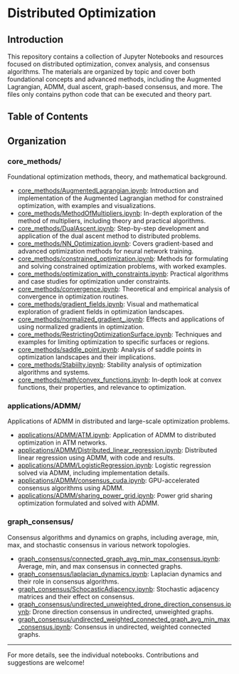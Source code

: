 # Distributed Optimization

## Introduction
This repository contains a collection of Jupyter Notebooks and resources focused on distributed optimization, convex analysis, and consensus algorithms. The materials are organized by topic and cover both foundational concepts and advanced methods, including the Augmented Lagrangian, ADMM, dual ascent, graph-based consensus, and more. The files only contains python code that can be executed and theory part. 

## Table of Contents


## Organization

### core_methods/
Foundational optimization methods, theory, and mathematical background.

- [core_methods/AugmentedLagrangian.ipynb](core_methods/AugmentedLagrangian.ipynb): Introduction and implementation of the Augmented Lagrangian method for constrained optimization, with examples and visualizations.
- [core_methods/MethodOfMultipliers.ipynb](core_methods/MethodOfMultipliers.ipynb): In-depth exploration of the method of multipliers, including theory and practical algorithms.
- [core_methods/DualAscent.ipynb](core_methods/DualAscent.ipynb): Step-by-step development and application of the dual ascent method to distributed problems.
- [core_methods/NN_Optimization.ipynb](core_methods/NN_Optimization.ipynb): Covers gradient-based and advanced optimization methods for neural network training.
- [core_methods/constrained_optimization.ipynb](core_methods/constrained_optimization.ipynb): Methods for formulating and solving constrained optimization problems, with worked examples.
- [core_methods/optimization_with_constraints.ipynb](core_methods/optimization_with_constraints.ipynb): Practical algorithms and case studies for optimization under constraints.
- [core_methods/convergence.ipynb](core_methods/convergence.ipynb): Theoretical and empirical analysis of convergence in optimization routines.
- [core_methods/gradient_fields.ipynb](core_methods/gradient_fields.ipynb): Visual and mathematical exploration of gradient fields in optimization landscapes.
- [core_methods/normalized_gradient_.ipynb](core_methods/normalized_gradient_.ipynb): Effects and applications of using normalized gradients in optimization.
- [core_methods/RestrictingOptimizationSurface.ipynb](core_methods/RestrictingOptimizationSurface.ipynb): Techniques and examples for limiting optimization to specific surfaces or regions.
- [core_methods/saddle_point.ipynb](core_methods/saddle_point.ipynb): Analysis of saddle points in optimization landscapes and their implications.
- [core_methods/Stabiilty.ipynb](core_methods/Stabiilty.ipynb): Stability analysis of optimization algorithms and systems.
- [core_methods/math/convex_functions.ipynb](core_methods/math/convex_functions.ipynb): In-depth look at convex functions, their properties, and relevance to optimization.

### applications/ADMM/
Applications of ADMM in distributed and large-scale optimization problems.

- [applications/ADMM/ATM.ipynb](applications/ADMM/ATM.ipynb): Application of ADMM to distributed optimization in ATM networks.
- [applications/ADMM/Distributed_linear_regression.ipynb](applications/ADMM/Distributed_linear_regression.ipynb): Distributed linear regression using ADMM, with code and results.
- [applications/ADMM/LogisticRegression.ipynb](applications/ADMM/LogisticRegression.ipynb): Logistic regression solved via ADMM, including implementation details.
- [applications/ADMM/consensus_cuda.ipynb](applications/ADMM/consensus_cuda.ipynb): GPU-accelerated consensus algorithms using ADMM.
- [applications/ADMM/sharing_power_grid.ipynb](applications/ADMM/sharing_power_grid.ipynb): Power grid sharing optimization formulated and solved with ADMM.

### graph_consensus/
Consensus algorithms and dynamics on graphs, including average, min, max, and stochastic consensus in various network topologies.

- [graph_consensus/connected_graph_avg_min_max_consensus.ipynb](graph_consensus/connected_graph_avg_min_max_consensus.ipynb): Average, min, and max consensus in connected graphs.
- [graph_consensus/laplacian_dynamics.ipynb](graph_consensus/laplacian_dynamics.ipynb): Laplacian dynamics and their role in consensus algorithms.
- [graph_consensus/SchocasticAdjacency.ipynb](graph_consensus/SchocasticAdjacency.ipynb): Stochastic adjacency matrices and their effect on consensus.
- [graph_consensus/undirected_unweighted_drone_direction_consensus.ipynb](graph_consensus/undirected_unweighted_drone_direction_consensus.ipynb): Drone direction consensus in undirected, unweighted graphs.
- [graph_consensus/undirected_weighted_connected_graph_avg_min_max_consensus.ipynb](graph_consensus/undirected_weighted_connected_graph_avg_min_max_consensus.ipynb): Consensus in undirected, weighted connected graphs.

---
For more details, see the individual notebooks. Contributions and suggestions are welcome!